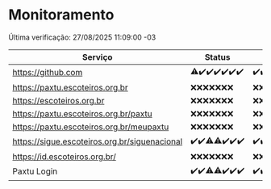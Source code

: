 # Monitoramento

Última verificação: 27/08/2025 11:09:00 -03

|Serviço|Status|Últimas 24h|
|---|---|---|
|https://github.com|<span title="2025-08-20: OK=22, Falhas=1">⚠️</span><span title="2025-08-21: OK=23">✔️</span><span title="2025-08-22: OK=23">✔️</span><span title="2025-08-23: OK=23">✔️</span><span title="2025-08-24: OK=23">✔️</span><span title="2025-08-25: OK=23">✔️</span><span title="2025-08-26: OK=14">✔️</span>|<span title="26/08/2025 12:09:00 -03 : 200">✔️</span><span title="26/08/2025 13:11:00 -03 : 200">✔️</span><span title="26/08/2025 14:08:00 -03 : 200">✔️</span><span title="26/08/2025 15:13:00 -03 : 200">✔️</span><span title="26/08/2025 16:07:00 -03 : 200">✔️</span><span title="26/08/2025 17:10:00 -03 : 200">✔️</span><span title="26/08/2025 18:08:00 -03 : 200">✔️</span><span title="26/08/2025 19:08:00 -03 : 200">✔️</span><span title="26/08/2025 20:08:00 -03 : 200">✔️</span><span title="26/08/2025 21:45:00 -03 : 200">✔️</span><span title="26/08/2025 23:19:00 -03 : 200">✔️</span><span title="27/08/2025 00:28:00 -03 : 200">✔️</span><span title="27/08/2025 01:11:00 -03 : 200">✔️</span><span title="27/08/2025 02:09:00 -03 : 200">✔️</span><span title="27/08/2025 03:14:00 -03 : 200">✔️</span><span title="27/08/2025 04:09:00 -03 : 200">✔️</span><span title="27/08/2025 05:12:00 -03 : 200">✔️</span><span title="27/08/2025 06:10:00 -03 : 200">✔️</span><span title="27/08/2025 07:09:00 -03 : 200">✔️</span><span title="27/08/2025 08:08:00 -03 : 200">✔️</span><span title="27/08/2025 09:17:00 -03 : 200">✔️</span><span title="27/08/2025 10:20:00 -03 : 200">✔️</span><span title="27/08/2025 11:08:00 -03 : 200">✔️</span>|
|https://paxtu.escoteiros.org.br|<span title="2025-08-20: Falhas=23">❌</span><span title="2025-08-21: Falhas=23">❌</span><span title="2025-08-22: Falhas=23">❌</span><span title="2025-08-23: Falhas=23">❌</span><span title="2025-08-24: Falhas=23">❌</span><span title="2025-08-25: Falhas=23">❌</span><span title="2025-08-26: Falhas=14">❌</span>|<span title="26/08/2025 12:09:00 -03 : 403">❌</span><span title="26/08/2025 13:11:00 -03 : 403">❌</span><span title="26/08/2025 14:08:00 -03 : 403">❌</span><span title="26/08/2025 15:13:00 -03 : 403">❌</span><span title="26/08/2025 16:07:00 -03 : 403">❌</span><span title="26/08/2025 17:10:00 -03 : 403">❌</span><span title="26/08/2025 18:08:00 -03 : 403">❌</span><span title="26/08/2025 19:08:00 -03 : 403">❌</span><span title="26/08/2025 20:08:00 -03 : 403">❌</span><span title="26/08/2025 21:45:00 -03 : 403">❌</span><span title="26/08/2025 23:19:00 -03 : 403">❌</span><span title="27/08/2025 00:28:00 -03 : 403">❌</span><span title="27/08/2025 01:11:00 -03 : 403">❌</span><span title="27/08/2025 02:09:00 -03 : 403">❌</span><span title="27/08/2025 03:14:00 -03 : 403">❌</span><span title="27/08/2025 04:09:00 -03 : 403">❌</span><span title="27/08/2025 05:12:00 -03 : 403">❌</span><span title="27/08/2025 06:10:00 -03 : 403">❌</span><span title="27/08/2025 07:09:00 -03 : 403">❌</span><span title="27/08/2025 08:08:00 -03 : 403">❌</span><span title="27/08/2025 09:17:00 -03 : 403">❌</span><span title="27/08/2025 10:20:00 -03 : 403">❌</span><span title="27/08/2025 11:08:00 -03 : 403">❌</span>|
|https://escoteiros.org.br|<span title="2025-08-20: Falhas=23">❌</span><span title="2025-08-21: Falhas=23">❌</span><span title="2025-08-22: Falhas=23">❌</span><span title="2025-08-23: Falhas=23">❌</span><span title="2025-08-24: Falhas=23">❌</span><span title="2025-08-25: Falhas=23">❌</span><span title="2025-08-26: Falhas=14">❌</span>|<span title="26/08/2025 12:09:00 -03 : 403">❌</span><span title="26/08/2025 13:11:00 -03 : 403">❌</span><span title="26/08/2025 14:08:00 -03 : 403">❌</span><span title="26/08/2025 15:13:00 -03 : 403">❌</span><span title="26/08/2025 16:07:00 -03 : 403">❌</span><span title="26/08/2025 17:10:00 -03 : 403">❌</span><span title="26/08/2025 18:08:00 -03 : 403">❌</span><span title="26/08/2025 19:08:00 -03 : 403">❌</span><span title="26/08/2025 20:08:00 -03 : 403">❌</span><span title="26/08/2025 21:45:00 -03 : 403">❌</span><span title="26/08/2025 23:19:00 -03 : 403">❌</span><span title="27/08/2025 00:28:00 -03 : 403">❌</span><span title="27/08/2025 01:11:00 -03 : 403">❌</span><span title="27/08/2025 02:09:00 -03 : 403">❌</span><span title="27/08/2025 03:14:00 -03 : 403">❌</span><span title="27/08/2025 04:09:00 -03 : 403">❌</span><span title="27/08/2025 05:12:00 -03 : 403">❌</span><span title="27/08/2025 06:10:00 -03 : 403">❌</span><span title="27/08/2025 07:09:00 -03 : 403">❌</span><span title="27/08/2025 08:08:00 -03 : 403">❌</span><span title="27/08/2025 09:17:00 -03 : 403">❌</span><span title="27/08/2025 10:20:00 -03 : 403">❌</span><span title="27/08/2025 11:08:00 -03 : 0">❌</span>|
|https://paxtu.escoteiros.org.br/paxtu|<span title="2025-08-20: Falhas=23">❌</span><span title="2025-08-21: Falhas=23">❌</span><span title="2025-08-22: Falhas=23">❌</span><span title="2025-08-23: Falhas=23">❌</span><span title="2025-08-24: Falhas=23">❌</span><span title="2025-08-25: Falhas=23">❌</span><span title="2025-08-26: Falhas=14">❌</span>|<span title="26/08/2025 12:09:00 -03 : 403">❌</span><span title="26/08/2025 13:11:00 -03 : 403">❌</span><span title="26/08/2025 14:08:00 -03 : 403">❌</span><span title="26/08/2025 15:13:00 -03 : 403">❌</span><span title="26/08/2025 16:07:00 -03 : 403">❌</span><span title="26/08/2025 17:10:00 -03 : 403">❌</span><span title="26/08/2025 18:08:00 -03 : 403">❌</span><span title="26/08/2025 19:08:00 -03 : 403">❌</span><span title="26/08/2025 20:08:00 -03 : 403">❌</span><span title="26/08/2025 21:45:00 -03 : 403">❌</span><span title="26/08/2025 23:19:00 -03 : 403">❌</span><span title="27/08/2025 00:28:00 -03 : 403">❌</span><span title="27/08/2025 01:11:00 -03 : 403">❌</span><span title="27/08/2025 02:09:00 -03 : 403">❌</span><span title="27/08/2025 03:14:00 -03 : 403">❌</span><span title="27/08/2025 04:09:00 -03 : 403">❌</span><span title="27/08/2025 05:12:00 -03 : 403">❌</span><span title="27/08/2025 06:10:00 -03 : 403">❌</span><span title="27/08/2025 07:09:00 -03 : 403">❌</span><span title="27/08/2025 08:08:00 -03 : 403">❌</span><span title="27/08/2025 09:17:00 -03 : 403">❌</span><span title="27/08/2025 10:20:00 -03 : 403">❌</span><span title="27/08/2025 11:08:00 -03 : 0">❌</span>|
|https://paxtu.escoteiros.org.br/meupaxtu|<span title="2025-08-20: Falhas=23">❌</span><span title="2025-08-21: Falhas=23">❌</span><span title="2025-08-22: Falhas=23">❌</span><span title="2025-08-23: Falhas=23">❌</span><span title="2025-08-24: Falhas=23">❌</span><span title="2025-08-25: Falhas=23">❌</span><span title="2025-08-26: Falhas=14">❌</span>|<span title="26/08/2025 12:09:00 -03 : 403">❌</span><span title="26/08/2025 13:11:00 -03 : 403">❌</span><span title="26/08/2025 14:08:00 -03 : 403">❌</span><span title="26/08/2025 15:13:00 -03 : 403">❌</span><span title="26/08/2025 16:07:00 -03 : 403">❌</span><span title="26/08/2025 17:10:00 -03 : 403">❌</span><span title="26/08/2025 18:08:00 -03 : 403">❌</span><span title="26/08/2025 19:08:00 -03 : 403">❌</span><span title="26/08/2025 20:08:00 -03 : 403">❌</span><span title="26/08/2025 21:45:00 -03 : 403">❌</span><span title="26/08/2025 23:19:00 -03 : 403">❌</span><span title="27/08/2025 00:28:00 -03 : 403">❌</span><span title="27/08/2025 01:11:00 -03 : 403">❌</span><span title="27/08/2025 02:09:00 -03 : 403">❌</span><span title="27/08/2025 03:14:00 -03 : 403">❌</span><span title="27/08/2025 04:09:00 -03 : 403">❌</span><span title="27/08/2025 05:12:00 -03 : 403">❌</span><span title="27/08/2025 06:10:00 -03 : 403">❌</span><span title="27/08/2025 07:09:00 -03 : 403">❌</span><span title="27/08/2025 08:08:00 -03 : 403">❌</span><span title="27/08/2025 09:17:00 -03 : 403">❌</span><span title="27/08/2025 10:20:00 -03 : 403">❌</span><span title="27/08/2025 11:08:00 -03 : 403">❌</span>|
|https://sigue.escoteiros.org.br/siguenacional|<span title="2025-08-20: OK=23">✔️</span><span title="2025-08-21: OK=23">✔️</span><span title="2025-08-22: OK=22, Falhas=1">⚠️</span><span title="2025-08-23: OK=21, Falhas=2">⚠️</span><span title="2025-08-24: OK=23">✔️</span><span title="2025-08-25: OK=23">✔️</span><span title="2025-08-26: OK=14">✔️</span>|<span title="26/08/2025 12:09:00 -03 : 200">✔️</span><span title="26/08/2025 13:11:00 -03 : 200">✔️</span><span title="26/08/2025 14:08:00 -03 : 200">✔️</span><span title="26/08/2025 15:13:00 -03 : 200">✔️</span><span title="26/08/2025 16:07:00 -03 : 200">✔️</span><span title="26/08/2025 17:10:00 -03 : 200">✔️</span><span title="26/08/2025 18:08:00 -03 : 200">✔️</span><span title="26/08/2025 19:08:00 -03 : 200">✔️</span><span title="26/08/2025 20:08:00 -03 : 200">✔️</span><span title="26/08/2025 21:45:00 -03 : 200">✔️</span><span title="26/08/2025 23:19:00 -03 : 200">✔️</span><span title="27/08/2025 00:28:00 -03 : 200">✔️</span><span title="27/08/2025 01:11:00 -03 : 200">✔️</span><span title="27/08/2025 02:09:00 -03 : 200">✔️</span><span title="27/08/2025 03:14:00 -03 : 200">✔️</span><span title="27/08/2025 04:09:00 -03 : 200">✔️</span><span title="27/08/2025 05:12:00 -03 : 200">✔️</span><span title="27/08/2025 06:10:00 -03 : 200">✔️</span><span title="27/08/2025 07:09:00 -03 : 200">✔️</span><span title="27/08/2025 08:08:00 -03 : 200">✔️</span><span title="27/08/2025 09:17:00 -03 : 200">✔️</span><span title="27/08/2025 10:20:00 -03 : 200">✔️</span><span title="27/08/2025 11:08:00 -03 : 200">✔️</span>|
|https://id.escoteiros.org.br/|<span title="2025-08-20: Falhas=23">❌</span><span title="2025-08-21: Falhas=23">❌</span><span title="2025-08-22: Falhas=23">❌</span><span title="2025-08-23: Falhas=23">❌</span><span title="2025-08-24: Falhas=23">❌</span><span title="2025-08-25: Falhas=23">❌</span><span title="2025-08-26: Falhas=14">❌</span>|<span title="26/08/2025 12:09:00 -03 : 403">❌</span><span title="26/08/2025 13:11:00 -03 : 403">❌</span><span title="26/08/2025 14:08:00 -03 : 403">❌</span><span title="26/08/2025 15:13:00 -03 : 403">❌</span><span title="26/08/2025 16:07:00 -03 : 403">❌</span><span title="26/08/2025 17:10:00 -03 : 403">❌</span><span title="26/08/2025 18:08:00 -03 : 403">❌</span><span title="26/08/2025 19:08:00 -03 : 403">❌</span><span title="26/08/2025 20:08:00 -03 : 403">❌</span><span title="26/08/2025 21:45:00 -03 : 403">❌</span><span title="26/08/2025 23:19:00 -03 : 403">❌</span><span title="27/08/2025 00:28:00 -03 : 403">❌</span><span title="27/08/2025 01:11:00 -03 : 403">❌</span><span title="27/08/2025 02:09:00 -03 : 403">❌</span><span title="27/08/2025 03:14:00 -03 : 403">❌</span><span title="27/08/2025 04:09:00 -03 : 403">❌</span><span title="27/08/2025 05:12:00 -03 : 403">❌</span><span title="27/08/2025 06:10:00 -03 : 403">❌</span><span title="27/08/2025 07:09:00 -03 : 403">❌</span><span title="27/08/2025 08:08:00 -03 : 403">❌</span><span title="27/08/2025 09:17:00 -03 : 403">❌</span><span title="27/08/2025 10:20:00 -03 : 403">❌</span><span title="27/08/2025 11:08:00 -03 : 403">❌</span>|
|Paxtu Login|<span title="2025-08-20: OK=23">✔️</span><span title="2025-08-21: OK=23">✔️</span><span title="2025-08-22: OK=22, Falhas=1">⚠️</span><span title="2025-08-23: OK=22, Falhas=1">⚠️</span><span title="2025-08-24: OK=23">✔️</span><span title="2025-08-25: OK=23">✔️</span><span title="2025-08-26: OK=14">✔️</span>|<span title="26/08/2025 12:09:00 -03 : 200">✔️</span><span title="26/08/2025 13:11:00 -03 : 200">✔️</span><span title="26/08/2025 14:08:00 -03 : 200">✔️</span><span title="26/08/2025 15:13:00 -03 : 200">✔️</span><span title="26/08/2025 16:07:00 -03 : 200">✔️</span><span title="26/08/2025 17:10:00 -03 : 200">✔️</span><span title="26/08/2025 18:08:00 -03 : 200">✔️</span><span title="26/08/2025 19:08:00 -03 : 200">✔️</span><span title="26/08/2025 20:08:00 -03 : 200">✔️</span><span title="26/08/2025 21:45:00 -03 : 200">✔️</span><span title="26/08/2025 23:19:00 -03 : 200">✔️</span><span title="27/08/2025 00:28:00 -03 : 200">✔️</span><span title="27/08/2025 01:11:00 -03 : 200">✔️</span><span title="27/08/2025 02:09:00 -03 : 200">✔️</span><span title="27/08/2025 03:14:00 -03 : 200">✔️</span><span title="27/08/2025 04:09:00 -03 : 200">✔️</span><span title="27/08/2025 05:12:00 -03 : 200">✔️</span><span title="27/08/2025 06:10:00 -03 : 200">✔️</span><span title="27/08/2025 07:09:00 -03 : 200">✔️</span><span title="27/08/2025 08:08:00 -03 : 200">✔️</span><span title="27/08/2025 09:17:00 -03 : 200">✔️</span><span title="27/08/2025 10:20:00 -03 : 200">✔️</span><span title="27/08/2025 11:08:00 -03 : 200">✔️</span>|
